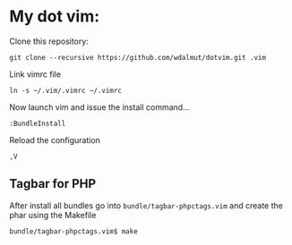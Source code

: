 # My dot vim:

Clone this repository:

```
git clone --recursive https://github.com/wdalmut/dotvim.git .vim
```

Link vimrc file

```
ln -s ~/.vim/.vimrc ~/.vimrc
```

Now launch vim and issue the install command...

```
:BundleInstall
```

Reload the configuration

```
,V
```

## Tagbar for PHP

After install all bundles go into `bundle/tagbar-phpctags.vim` and create the phar using the Makefile

```
bundle/tagbar-phpctags.vim$ make

```

